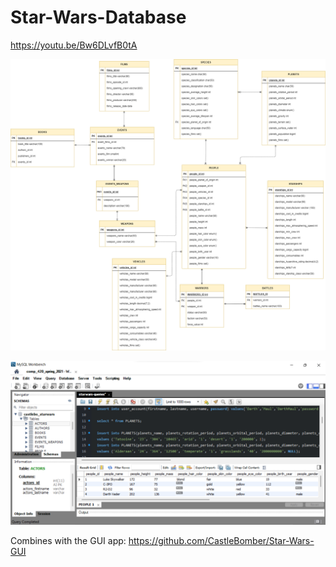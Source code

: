 # Star-Wars-Database

https://youtu.be/Bw6DLvfB0tA


![alt text](https://github.com/CastleBomber/Star-Wars-Database/blob/main/Star%20Wars%20Database/images/ERD.png)


![alt text](https://github.com/CastleBomber/Star-Wars-Database/blob/main/Star%20Wars%20Database/images/goods.png)

Combines with the GUI app:
https://github.com/CastleBomber/Star-Wars-GUI
